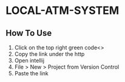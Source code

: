 # LOCAL-ATM-SYSTEM
## How To Use
1. Click on the top right green code<>
2. Copy the link under the http
3. Open intellij
4. File > New > Project from Version Control
5. Paste the link
